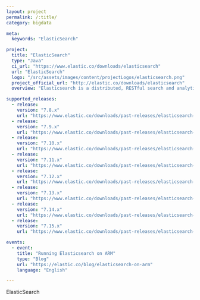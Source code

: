 ```yaml
---
layout: project
permalink: /:title/
category: bigdata

meta:
  keywords: "ElasticSearch"

project:
  title: "ElasticSearch"
  type: "Java"
  ci_url: "https://www.elastic.co/downloads/elasticsearch"
  url: "ElasticSearch"
  logo: "/src/assets/images/content/projectLogos/elasticsearch.png"
  project_official_url: "http://elastic.co/downloads/elasticsearch"
  overview: "Elasticsearch is a distributed, RESTful search and analytics engine capable of addressing a growing number of use cases. As the heart of the Elastic Stack, it centrally stores your data for lightning fast search, fine‑tuned relevancy, and powerful analytics that scale with ease."

supported_releases:
  - release:
    version: "7.8.x"
    url: "https://www.elastic.co/downloads/past-releases/elasticsearch-7-8-0"
  - release:
    version: "7.9.x"
    url: "https://www.elastic.co/downloads/past-releases/elasticsearch-7-9-0"
  - release:
    version: "7.10.x"
    url: "https://www.elastic.co/downloads/past-releases/elasticsearch-7-10-0"
  - release:
    version: "7.11.x"
    url: "https://www.elastic.co/downloads/past-releases/elasticsearch-7-11-0"
  - release:
    version: "7.12.x"
    url: "https://www.elastic.co/downloads/past-releases/elasticsearch-7-12-0"
  - release:
    version: "7.13.x"
    url: "https://www.elastic.co/downloads/past-releases/elasticsearch-7-13-0"
  - release:
    version: "7.14.x"
    url: "https://www.elastic.co/downloads/past-releases/elasticsearch-7-14-0"
  - release:
    version: "7.15.x"
    url: "https://www.elastic.co/downloads/past-releases/elasticsearch-7-15-0"

events:
  - event:
    title: "Running Elasticsearch on ARM"
    type: "Blog"
    url: "https://elastic.co/blog/elasticsearch-on-arm"
    language: "English"

---
```


<p>ElasticSearch</p>

